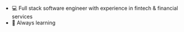 - 💻 Full stack software engineer with experience in fintech & financial services
- 🌱 Always learning

<!---
codewithji/codewithji is a ✨ special ✨ repository because its `README.md` (this file) appears on your GitHub profile.
You can click the Preview link to take a look at your changes.
--->
